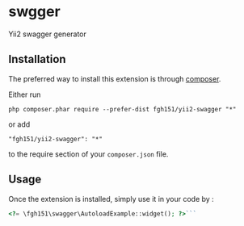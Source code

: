 swgger
======
Yii2 swagger generator

Installation
------------

The preferred way to install this extension is through [composer](https://getcomposer.org/download/).

Either run

```
php composer.phar require --prefer-dist fgh151/yii2-swagger "*"
```

or add

```
"fgh151/yii2-swagger": "*"
```

to the require section of your `composer.json` file.


Usage
-----

Once the extension is installed, simply use it in your code by  :

```php
<?= \fgh151\swagger\AutoloadExample::widget(); ?>```
